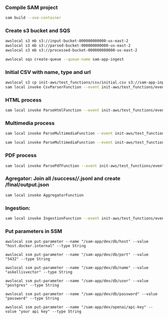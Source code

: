 ### Compile SAM project

```bash
sam build --use-container
```

### Create s3 bucket and SQS

```bash
awslocal s3 mb s3://input-bucket-000000000000-us-east-2
awslocal s3 mb s3://parsed-bucket-000000000000-us-east-2
awslocal s3 mb s3://processed-bucket-000000000000-us-east-2

awslocal sqs create-queue --queue-name sam-app-ingest
```

### Initial CSV with name, type and url

```bash
awslocal s3 cp init-aws/test_functions/csv/initial.csv s3://sam-app-input/content-ingestion.csv
sam local invoke CsvParserFunction --event init-aws/test_functions/events/s3_put_csv_initial.json
```

### HTML process

```bash
sam local invoke ParseHtmlFunction --event init-aws/test_functions/events/sqs_new_html.json
```

### Multimedia process

```bash
sam local invoke ParseMultimediaFunction --event init-aws/test_functions/events/sqs_new_multimedia_mp3.json

sam local invoke ParseMultimediaFunction --event init-aws/test_functions/events/sqs_new_multimedia_youtube.json

```

### PDF process

```bash
sam local invoke ParsePdfFunction --event init-aws/test_functions/events/sqs_new_pdf.json
```

### Agregator: Join all /success/_/_.jsonl and create /final/output.json

```bash
sam local invoke AggregatorFunction
```

### Ingestion:

```bash
sam local invoke IngestionFunction --event init-aws/test_functions/events/s3_put_json_ingestion.json
```

### Put parameters in SSM

```
awslocal ssm put-parameter --name "/sam-app/dev/db/host" --value "host.docker.internal" --type String

awslocal ssm put-parameter --name "/sam-app/dev/db/port" --value "5432" --type String

awslocal ssm put-parameter --name "/sam-app/dev/db/name" --value "askellisvector" --type String

awslocal ssm put-parameter --name "/sam-app/dev/db/user" --value "postgres" --type String

awslocal ssm put-parameter --name "/sam-app/dev/db/password" --value "password" --type String

awslocal ssm put-parameter --name "/sam-app/dev/openai/api-key" --value "your api key" --type String
```
